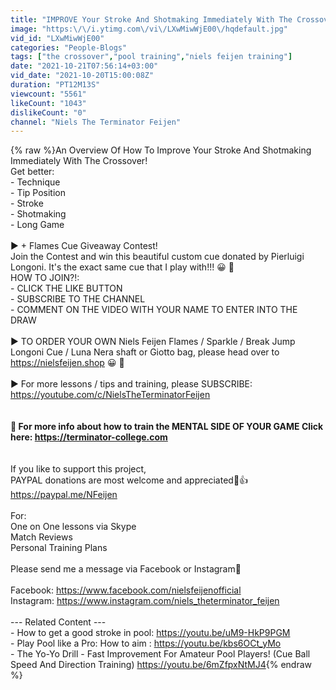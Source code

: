 ```yaml
---
title: "IMPROVE Your Stroke And Shotmaking Immediately With The Crossover! + Flames Cue Giveaway Contest!"
image: "https:\/\/i.ytimg.com\/vi\/LXwMiwWjE00\/hqdefault.jpg"
vid_id: "LXwMiwWjE00"
categories: "People-Blogs"
tags: ["the crossover","pool training","niels feijen training"]
date: "2021-10-21T07:56:14+03:00"
vid_date: "2021-10-20T15:00:08Z"
duration: "PT12M13S"
viewcount: "5561"
likeCount: "1043"
dislikeCount: "0"
channel: "Niels The Terminator Feijen"
---
```

{% raw %}An Overview Of How To Improve Your Stroke And Shotmaking Immediately With The Crossover! <br />Get better:<br />- Technique<br />- Tip Position<br />- Stroke<br />- Shotmaking<br />- Long Game<br /><br />► + Flames Cue Giveaway Contest! <br />Join the Contest and win this beautiful custom cue donated by Pierluigi Longoni. It's the exact same cue that I play with!!! 😀 💪<br />HOW TO JOIN?!:<br />- CLICK THE LIKE BUTTON<br />- SUBSCRIBE TO THE CHANNEL<br />- COMMENT ON THE VIDEO WITH YOUR NAME TO ENTER INTO THE DRAW<br /><br />► TO ORDER YOUR OWN Niels Feijen Flames / Sparkle / Break Jump Longoni Cue / Luna Nera shaft or Giotto bag,  please head over to <a rel="nofollow" target="blank" href="https://nielsfeijen.shop">https://nielsfeijen.shop</a> 😀 💪<br /><br />► For more lessons / tips and training, please SUBSCRIBE:<br /><a rel="nofollow" target="blank" href="https://youtube.com/c/NielsTheTerminatorFeijen">https://youtube.com/c/NielsTheTerminatorFeijen</a><br /><br />**********<br />🚀 For more info about how to train the MENTAL SIDE OF YOUR GAME Click here: <a rel="nofollow" target="blank" href="https://terminator-college.com">https://terminator-college.com</a><br />**********<br /><br />If you like to support this project,<br />PAYPAL donations are most welcome and appreciated🙏👍<br /><a rel="nofollow" target="blank" href="https://paypal.me/NFeijen">https://paypal.me/NFeijen</a><br /><br />For:<br />One on One lessons via Skype<br />Match Reviews<br />Personal Training Plans<br /><br />Please send me a message via Facebook or Instagram💪<br /><br />Facebook: <a rel="nofollow" target="blank" href="https://www.facebook.com/nielsfeijenofficial">https://www.facebook.com/nielsfeijenofficial</a><br />Instagram: <a rel="nofollow" target="blank" href="https://www.instagram.com/niels_theterminator_feijen">https://www.instagram.com/niels_theterminator_feijen</a><br /><br />--- Related Content ---<br />-  How to get a good stroke in pool: <a rel="nofollow" target="blank" href="https://youtu.be/uM9-HkP9PGM">https://youtu.be/uM9-HkP9PGM</a><br />-  Play Pool like a Pro: How to aim : <a rel="nofollow" target="blank" href="https://youtu.be/kbs6OCt_yMo">https://youtu.be/kbs6OCt_yMo</a><br />-  The Yo-Yo Drill - Fast Improvement For Amateur Pool Players! (Cue Ball Speed And Direction Training) <a rel="nofollow" target="blank" href="https://youtu.be/6mZfpxNtMJ4">https://youtu.be/6mZfpxNtMJ4</a>{% endraw %}
